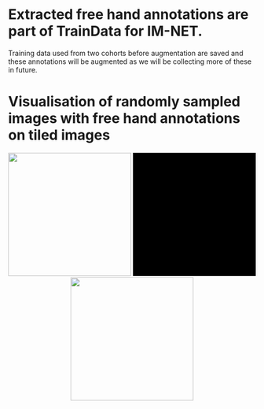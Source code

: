 # Extracted free hand annotations are part of TrainData for IM-NET.

Training data used from two cohorts before augmentation are saved and these annotations will be augmented as we will be collecting more of these in future.

# Visualisation of randomly sampled images with free hand annotations on tiled images  

<p align="center">
  
  <img src="../PrepareData/IM-NET/training_material/DCIS_freehand_sampled_pos_img_movie_001.gif" width="250" height="250"/>
  <img src="../PrepareData/IM-NET/training_material/DCIS_freehand_sampled_pos_mask_movie_001.gif" width="250" height="250"/>
  <img src="../PrepareData/IM-NET/training_material/DCIS_freehand_sampled_pos_overlay_movie_001.gif" width="250" height="250"/>
</p>
